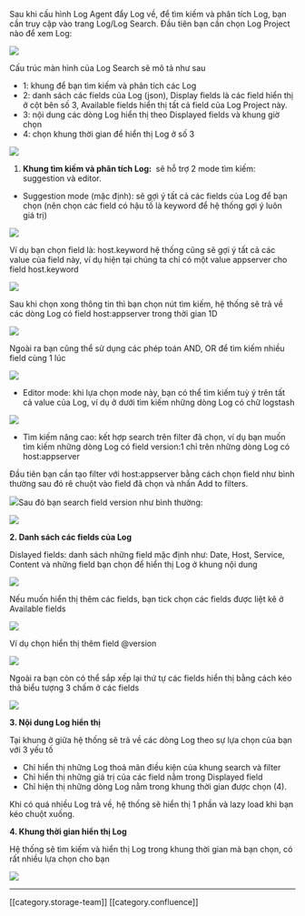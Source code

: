 Sau khi cấu hình Log Agent đẩy Log về, để tìm kiếm và phân tích Log, bạn cần truy cập vào trang Log/Log Search. Đầu tiên bạn cần chọn Log Project nào để xem Log:

![](images/storage/image2021-5-14_16-9-25.png)



Cấu trúc màn hình của Log Search sẽ mô tả như sau


* 1: khung để bạn tìm kiếm và phân tích các Log
* 2: danh sách các fields của Log (json), Display fields là các field hiển thị ở cột bên số 3, Available fields hiển thị tất cả field của Log Project này.
* 3: nội dung các dòng Log hiển thị theo Displayed fields và khung giờ chọn
* 4: chọn khung thời gian để hiển thị Log ở số 3

![](images/storage/image2021-5-14_17-13-11.png)


1.  **Khung tìm kiếm và phân tích Log:**  sẽ hỗ trợ 2 mode tìm kiếm: suggestion và editor. 


* Suggestion mode (mặc định): sẽ gợi ý tất cả các fields của Log để bạn chọn (nên chọn các field có hậu tố là keyword để hệ thống gợi ý luôn giá trị)

![](images/storage/image2021-5-14_17-27-20.png)

Ví dụ bạn chọn field là: host.keyword hệ thống cũng sẽ gợi ý tất cả các value của field này, ví dụ hiện tại chúng ta chỉ có một value appserver cho field host.keyword

![](images/storage/image2021-5-14_17-30-8.png)

Sau khi chọn xong thông tin thì bạn chọn nút tìm kiếm, hệ thống sẽ trả về các dòng Log có field host:appserver trong thời gian 1D

![](images/storage/image2021-5-14_17-32-52.png)

Ngoài ra bạn cũng thể sử dụng các phép toán AND, OR để tìm kiếm nhiều field cùng 1 lúc

![](images/storage/image2021-5-14_17-35-4.png)






* Editor mode: khi lựa chọn mode này, bạn có thể tìm kiếm tuỳ ý trên tất cả value của Log, ví dụ ở dưới tìm kiếm những dòng Log có chữ logstash

![](images/storage/image2021-5-14_17-46-33.png)




* Tìm kiếm nâng cao: kết hợp search trên filter đã chọn, ví dụ bạn muốn tìm kiếm những dòng Log có field version:1 chỉ trên những dòng Log có host:appserver

Đầu tiên bạn cần tạo filter với host:appserver bằng cách chọn field như bình thường sau đó rê chuột vào field đã chọn và nhấn Add to filters.

![](images/storage/image2021-5-14_18-4-52.png)Sau đó bạn search field version như bình thường:

![](images/storage/image2021-5-14_18-6-53.png)



 **2. Danh sách các fields của Log** 

Dislayed fields: danh sách những field mặc định như: Date, Host, Service, Content và những field bạn chọn để hiển thị Log ở khung nội dung

![](images/storage/image2021-5-14_17-50-14.png)

Nếu muốn hiển thị thêm các fields, bạn tick chọn các fields được liệt kê ở Available fields

![](images/storage/image2021-5-14_17-52-2.png)

Ví dụ chọn hiển thị thêm field @version



![](images/storage/image2021-5-14_17-53-9.png)

Ngoài ra bạn còn có thể sắp xếp lại thứ tự các fields hiển thị bằng cách kéo thả biểu tượng 3 chấm ở các fields

![](images/storage/image2021-5-14_17-54-30.png)



 **3. Nội dung Log hiển thị** 

Tại khung ở giữa hệ thống sẽ trả về các dòng Log theo sự lựa chọn của bạn với 3 yếu tố


* Chỉ hiển thị những Log thoả mãn điều kiện của khung search và filter
* Chỉ hiển thị những giá trị của các field nằm trong Displayed field 
* Chỉ hiện thị những dòng Log nằm trong khung thời gian được chọn (4).

Khi có quá nhiều Log trả về, hệ thống sẽ hiển thị 1 phần và lazy load khi bạn kéo chuột xuống.

 **4. Khung thời gian hiển thị Log** 

Hệ thống sẽ tìm kiếm và hiển thị Log trong khung thời gian mà bạn chọn, có rất nhiều lựa chọn cho bạn

![](images/storage/image2021-5-14_18-14-56.png)







*****

[[category.storage-team]] 
[[category.confluence]] 
